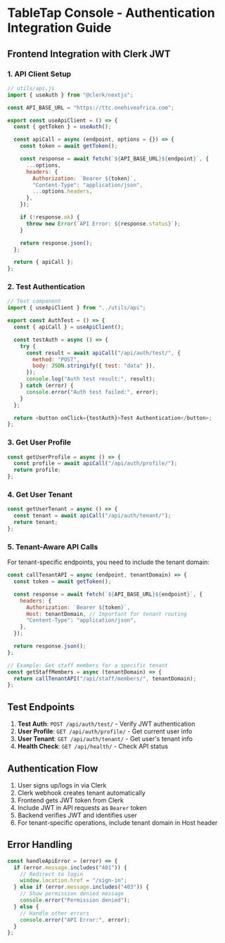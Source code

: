 # TableTap Console - Authentication Integration Guide

## Frontend Integration with Clerk JWT

### 1. API Client Setup

```javascript
// utils/api.js
import { useAuth } from "@clerk/nextjs";

const API_BASE_URL = "https://ttc.onehiveafrica.com";

export const useApiClient = () => {
  const { getToken } = useAuth();

  const apiCall = async (endpoint, options = {}) => {
    const token = await getToken();

    const response = await fetch(`${API_BASE_URL}${endpoint}`, {
      ...options,
      headers: {
        Authorization: `Bearer ${token}`,
        "Content-Type": "application/json",
        ...options.headers,
      },
    });

    if (!response.ok) {
      throw new Error(`API Error: ${response.status}`);
    }

    return response.json();
  };

  return { apiCall };
};
```

### 2. Test Authentication

```javascript
// Test component
import { useApiClient } from "../utils/api";

export const AuthTest = () => {
  const { apiCall } = useApiClient();

  const testAuth = async () => {
    try {
      const result = await apiCall("/api/auth/test/", {
        method: "POST",
        body: JSON.stringify({ test: "data" }),
      });
      console.log("Auth test result:", result);
    } catch (error) {
      console.error("Auth test failed:", error);
    }
  };

  return <button onClick={testAuth}>Test Authentication</button>;
};
```

### 3. Get User Profile

```javascript
const getUserProfile = async () => {
  const profile = await apiCall("/api/auth/profile/");
  return profile;
};
```

### 4. Get User Tenant

```javascript
const getUserTenant = async () => {
  const tenant = await apiCall("/api/auth/tenant/");
  return tenant;
};
```

### 5. Tenant-Aware API Calls

For tenant-specific endpoints, you need to include the tenant domain:

```javascript
const callTenantAPI = async (endpoint, tenantDomain) => {
  const token = await getToken();

  const response = await fetch(`${API_BASE_URL}${endpoint}`, {
    headers: {
      Authorization: `Bearer ${token}`,
      Host: tenantDomain, // Important for tenant routing
      "Content-Type": "application/json",
    },
  });

  return response.json();
};

// Example: Get staff members for a specific tenant
const getStaffMembers = async (tenantDomain) => {
  return callTenantAPI("/api/staff/members/", tenantDomain);
};
```

## Test Endpoints

1. **Test Auth**: `POST /api/auth/test/` - Verify JWT authentication
2. **User Profile**: `GET /api/auth/profile/` - Get current user info
3. **User Tenant**: `GET /api/auth/tenant/` - Get user's tenant info
4. **Health Check**: `GET /api/health/` - Check API status

## Authentication Flow

1. User signs up/logs in via Clerk
2. Clerk webhook creates tenant automatically
3. Frontend gets JWT token from Clerk
4. Include JWT in API requests as `Bearer` token
5. Backend verifies JWT and identifies user
6. For tenant-specific operations, include tenant domain in Host header

## Error Handling

```javascript
const handleApiError = (error) => {
  if (error.message.includes("401")) {
    // Redirect to login
    window.location.href = "/sign-in";
  } else if (error.message.includes("403")) {
    // Show permission denied message
    console.error("Permission denied");
  } else {
    // Handle other errors
    console.error("API Error:", error);
  }
};
```
